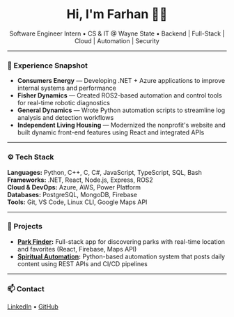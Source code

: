 <h1 align="center">Hi, I'm Farhan 👨‍💻</h1>
<p align="center">
  Software Engineer Intern • CS & IT @ Wayne State • Backend | Full-Stack | Cloud | Automation | Security 
</p>

---

### 💼 Experience Snapshot
- **Consumers Energy** — Developing .NET + Azure applications to improve internal systems and performance  
- **Fisher Dynamics** — Created ROS2-based automation and control tools for real-time robotic diagnostics  
- **General Dynamics** — Wrote Python automation scripts to streamline log analysis and detection workflows  
- **Independent Living Housing** — Modernized the nonprofit's website and built dynamic front-end features using React and integrated APIs

---

### ⚙️ Tech Stack
**Languages:** Python, C++, C, C#, JavaScript, TypeScript, SQL, Bash  
**Frameworks:** .NET, React, Node.js, Express, ROS2  
**Cloud & DevOps:** Azure, AWS, Power Platform  
**Databases:** PostgreSQL, MongoDB, Firebase  
**Tools:** Git, VS Code, Linux CLI, Google Maps API

---

### 🚀 Projects
- **[Park Finder](https://parkfinder-a4469.web.app/):** Full-stack app for discovering parks with real-time location and favorites (React, Firebase, Maps API)  
- **[Spiritual Automation](https://www.instagram.com/reminder_of_akh1ra/):** Python-based automation system that posts daily content using REST APIs and CI/CD pipelines

---

### 📫 Contact
[LinkedIn](https://linkedin.com/in/farhan-kabiri) • [GitHub](https://github.com/farhankabiri)


